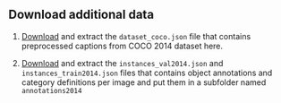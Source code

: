 ## Download additional data
1. [Download](https://cs.stanford.edu/people/karpathy/deepimagesent/caption_datasets.zip)
and extract the `dataset_coco.json` file that contains preprocessed captions from COCO 2014 dataset here. 

2. [Download](http://images.cocodataset.org/annotations/annotations_trainval2014.zip)
and extract the `instances_val2014.json` and `instances_train2014.json` files
that contains object annotations and category definitions per image
and put them in a subfolder named `annotations2014`
